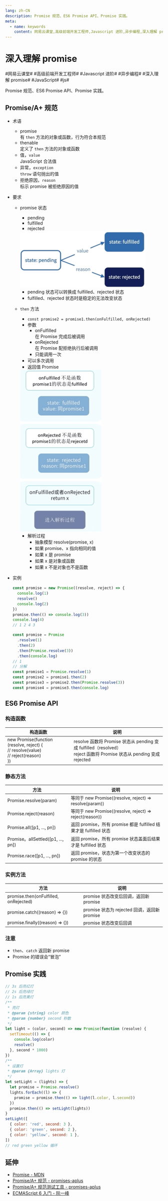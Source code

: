 ```yaml
---
lang: zh-CN
description: Promise 规范、ES6 Promise API、Promise 实践。
meta:
  - name: keywords
    content: 网易云课堂,高级前端开发工程师,Javascript 进阶,异步编程,深入理解 promise,JavaScript,js
---
```


# 深入理解 promise

\#网易云课堂#
\#高级前端开发工程师#
\#Javascript 进阶#
\#异步编程#
\#深入理解 promise#
\#JavaScript#
\#js#

Promise 规范、ES6 Promise API、Promise 实践。

## Promise/A+ 规范

* 术语
  * promise  
    有 `then` 方法的对象或函数，行为符合本规范
  * thenable  
    定义了 `then` 方法的对象或函数
  * 值，`value`  
    JavaScript 合法值
  * 异常，`exception`  
    `throw` 语句抛出的值
  * 拒绝原因，`reason`  
    标示 promise 被拒绝原因的值
* 要求
  * promise 状态
    * pending
    * fulfilled
    * rejected

    <img style="width: 400px;" src="./image/promise-state.png" alt="Promise 状态">

    * pending 状态可以转换成 fulfilled、rejected 状态
    * fulfilled、rejected 状态时是稳定的无法改变状态
  * `then` 方法
    * `const promise2 = promise1.then(onFulfilled, onRejected)`
    * 参数
      * onFulfilled  
        在 Promise 完成后被调用
      * onRejected  
        在 Promise 配拒绝执行后被调用
      * 只能调用一次
    * 可以多次调用
    * 返回值 Promise

    <img style="width: 260px;" src="./image/promise-return.png" alt="Promise 返回值">

    * 解析过程
      * 抽象模型 resolve(promise, x)
      * 如果 promise、x 指向相同的值
      * 如果 x 是 promise
      * 如果 x 是对象或函数
      * 如果 x 不是对象也不是函数
* 实例
  
  ```js
  const promise = new Promise((resolve, reject) => {
    console.log(1)
    resolve()
    console.log(2)
  })
  promise.then(() => console.log(3))
  console.log(4)
  // 1 2 4 3
  ```

  ```js
  const promise = Promise
    .resolve(1)
    .then(2)
    .then(Promise.resolve(3))
    .then(console.log)
  // 1
  // 分解
  const promise1 = Promise.resolve(1)
  const promise2 = promise1.then(2)
  const promise3 = promise2.then(Promise.resolve(3))
  const promise4 = promise3.then(console.log)
  ```

## ES6 Promise API

### 构造函数

<table>
<thead>
  <tr>
    <th>构造函数</th>
    <th>说明</th>
  </tr>
</thead>
<tbody>
  <tr>
    <td>
      new Promise(function (resolve, reject) {<br>// resolve(value)<br>// reject(reason)<br>})
    </td>
    <td>resolve 函数将 Promise 状态从 pending 变成 fulfilled（resolved）<br>reject 函数将 Promise 状态从 pending 变成 rejected</td>
  </tr>
</tbody>
</table>

### 静态方法

| 方法                               | 说明                                                           |
| ---------------------------------- | ------------------------------------------------------------ |
| Promise.resolve(param)             | 等同于 new Promise((resolve, reject) => resolve(param))       |
| Promise.reject(reason)             | 等同于 new Promise((resolve, reject) => reject(reason))       |
| Promise.all([p1, ..., pn])         | 返回 promise，所有 promise 都是 fulfilled 结果才是 fulfilled 状态 |
| Promise。allSettled([p1, ..., pn]) | 返回 promise，所有 promise 状态盖面后结果才是 fulfilled 状态       |
| Promise.race([p1, ..., pn])        | 返回 promise，状态为第一个改变状态的 promise 的状态                |

### 实例方法

| 方法                                  | 说明                                       |
| ------------------------------------- | ----------------------------------------- |
| promise.then(onFulfilled, onRejected) | promise 状态改变后回调，返回新 promise        |
| promise.catch((reason) => {})         | promise 状态为 rejected 回调，返回新 promise |
| promise.finally((reason) => {})       | promise 状态改变后回调                      |

### 注意

* `then`、`catch` 返回新 promise
* Promise 的错误会“冒泡”

## Promise 实践

```js
// 3s 后亮红灯
// 2s 后亮绿灯
// 1s 后亮黄灯
/**
 * 亮灯
 * @param {string} color 颜色
 * @param {number} second 秒数
 */
let light = (color, second) => new Promise(function (resolve) {
  setTimeout(() => {
    console.log(color)
    resolve()
  }, second * 1000)
})
/**
 * 设置灯
 * @param {Array} lights 灯
 */
let setLight = (lights) => {
  let promise = Promise.resolve()
  lights.forEach((l) => {
    promise = promise.then(() => light(l.color, l.second))
  })
  promise.then(() => setLight(lights))
}
setLight([
  { color: 'red', second: 3 },
  { color: 'green', second: 2 },
  { color: 'yellow', second: 1 },
])
// red green yellow 循环
```

## 延伸

* [Promise - MDN](https://developer.mozilla.org/zh-CN/docs/Web/JavaScript/Reference/Global_Objects/Promise)
* [Promise/A+ 规范 - promises-aplus](https://github.com/promises-aplus/promises-spec)
* [Promise/A+ 规范测试工具 - promises-aplus](https://github.com/promises-aplus/promises-tests)
* [ECMAScript 6 入门 - 阮一峰](https://es6.ruanyifeng.com/#docs/promise)